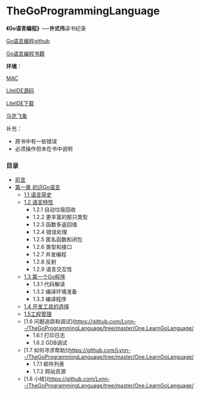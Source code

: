 # TheGoProgrammingLanguage
**《Go语言编程》---许式伟**读书纪录

[Go语言编程github](https://github.com/qiniu/gobook)

[Go语言编程书籍](https://www.amazon.cn/dp/B00932YRPA/ref=sr_1_1?ie=UTF8&qid=1486914755&sr=8-1&keywords=GO语言编程)

**环境**：

[MAC](http://www.apple.com/cn/mac)

[LiteIDE源码](https://github.com/visualfc/liteide)

[LiteIDE下载](http://www.golangtc.com/download/liteide)

[马克飞象](https://maxiang.io)

补充：
* 原书中有一些错误
* 必须操作但未在书中说明

### 目录
* [前言](https://github.com/Lynn--/TheGoProgrammingLanguage/blob/master/Introduction/introduction.md)
* [第一章 初识Go语言](https://github.com/Lynn--/TheGoProgrammingLanguage/tree/master/One.LearnGoLanguage)
	* [1.1 语言简史](https://github.com/Lynn--/TheGoProgrammingLanguage/tree/master/One.LearnGoLanguage/LanguageHistory1.md)
	* [1.2 语言特性](https://github.com/Lynn--/TheGoProgrammingLanguage/tree/master/One.LearnGoLanguage/LanguageFeatures2.md)
		* 1.2.1 自动垃圾回收
		* 1.2.2 更丰富的那只类型
		* 1.2.3 函数多返回值
		* 1.2.4 错误处理
		* 1.2.5 匿名函数和闭包
		* 1.2.6 类型和接口
		* 1.2.7 并发编程
		* 1.2.8 反射
		* 1.2.9 语言交互性
   * [1.3 第一个Go程序](https://github.com/Lynn--/TheGoProgrammingLanguage/tree/master/One.LearnGoLanguage/FirstGoProgram3.md)
		* 1.3.1 代码解读
		* 1.3.2 编译环境准备
		* 1.3.3 编译程序
    * [1.4 开发工具的选择](https://github.com/Lynn--/TheGoProgrammingLanguage/tree/master/One.LearnGoLanguage/ChooseTools4.md)
    * [1.5工程管理](https://github.com/Lynn--/TheGoProgrammingLanguage/tree/master/One.LearnGoLanguage/EngineeringManagement5.md)
    * [1.6 问题追踪和调试](https://github.com/Lynn--/TheGoProgrammingLanguage/tree/master/One.LearnGoLanguage/
		* 1.6.1 打印日志
		* 1.6.2 GDB调试
    * [1.7 如何寻求帮助](https://github.com/Lynn--/TheGoProgrammingLanguage/tree/master/One.LearnGoLanguage/
	    * 1.7.1 邮件列表
	    * 1.7.2 网站资源
	* [1.8 小结](https://github.com/Lynn--/TheGoProgrammingLanguage/tree/master/One.LearnGoLanguage/
		
